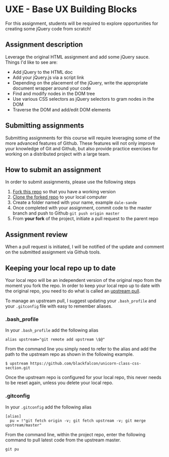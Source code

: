 # UXE - Base UX Building Blocks

For this assignment, students will be required to explore opportunities for creating some jQuery code from scratch!

## Assignment description

Leverage the original HTML assignment and add some jQuery sauce. Things I'd like to see are:

* Add jQuery to the HTML doc
* Add your jQuery.js via a script link
* Depending on the placement of the jQuery, write the appropriate document wrapper around your code
* Find and modify nodes in the DOM tree
* Use various CSS selectors as jQuery selectors to gram nodes in the DOM
* Traverse the DOM and add/edit DOM elements



## Submitting assignments

Submitting assignments for this course will require leveraging some of the more advanced features of Github. These features will not only improve your knowledge of Git and Github, but also provide practice exercises for working on a distributed project with a large team.

## How to submit an assignment

In order to submit assignments, please use the following steps

1. [Fork this repo][1] so that you have a working version
1. [Clone the forked repo][2] to your local computer
1. Create a folder named with your name, example `dale-sande`
1. Once completed with your assignment, commit code to the master branch and push to Github `git push origin master`
1. From __your fork__ of the project, initiate a pull request to the parent repo

## Assignment review

When a pull request is initiated, I will be notified of the update and comment on the submitted assignment via Github tools.

## Keeping your local repo up to date
Your local repo will be an independent version of the original repo from the moment you fork the repo. In order to keep your local repo up to date with the original repo, you need to do what is called an [upstream pull][3].

To manage an upstream pull, I suggest updating your `.bash_profile` and your `.gitconfig` file with easy to remember aliases.

### .bash_profile

In your `.bash_profile` add the following alias

```
alias upstream="git remote add upstream \$@"
```

From the command line you simply need to refer to the alias and add the path to the upstream repo as shown in the following example.

```
$ upstream https://github.com/blackfalcon/unicorn-class-css-section.git
```

Once the upstream repo is configured for your local repo, this never needs to be reset again, unless you delete your local repo.

### .gitconfig
In your `.gitconfig` add the following alias

```
[alias]
  pu = !"git fetch origin -v; git fetch upstream -v; git merge upstream/master"
```

From the command line, within the project repo, enter the following command to pull latest code from the upstream master.

```
git pu
```




[1]:https://help.github.com/articles/fork-a-repo
[2]:https://help.github.com/articles/fork-a-repo#step-2-clone-your-fork
[3]:https://help.github.com/articles/syncing-a-fork
